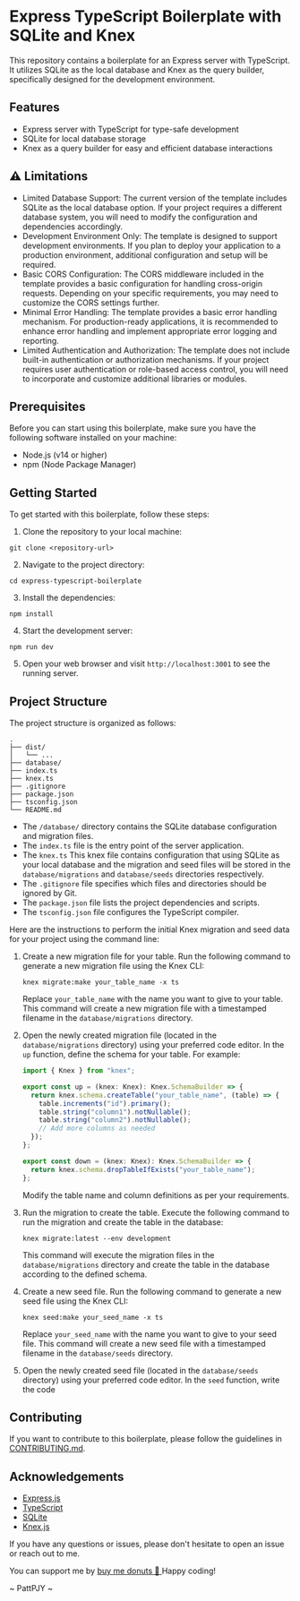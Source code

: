 # Express TypeScript Boilerplate with SQLite and Knex

This repository contains a boilerplate for an Express server with TypeScript. It utilizes SQLite as the local database and Knex as the query builder, specifically designed for the development environment.

## Features

- Express server with TypeScript for type-safe development
- SQLite for local database storage
- Knex as a query builder for easy and efficient database interactions

## ⚠️ Limitations

- Limited Database Support: The current version of the template includes SQLite as the local database option. If your project requires a different database system, you will need to modify the configuration and dependencies accordingly.
- Development Environment Only: The template is designed to support development environments. If you plan to deploy your application to a production environment, additional configuration and setup will be required.
- Basic CORS Configuration: The CORS middleware included in the template provides a basic configuration for handling cross-origin requests. Depending on your specific requirements, you may need to customize the CORS settings further.
- Minimal Error Handling: The template provides a basic error handling mechanism. For production-ready applications, it is recommended to enhance error handling and implement appropriate error logging and reporting.
- Limited Authentication and Authorization: The template does not include built-in authentication or authorization mechanisms. If your project requires user authentication or role-based access control, you will need to incorporate and customize additional libraries or modules.

## Prerequisites

Before you can start using this boilerplate, make sure you have the following software installed on your machine:

- Node.js (v14 or higher)
- npm (Node Package Manager)

## Getting Started

To get started with this boilerplate, follow these steps:

1. Clone the repository to your local machine:

```
git clone <repository-url>
```

2. Navigate to the project directory:

```
cd express-typescript-boilerplate
```

3. Install the dependencies:

```
npm install
```

4. Start the development server:

```
npm run dev
```

5. Open your web browser and visit `http://localhost:3001` to see the running server.

## Project Structure

The project structure is organized as follows:

```
.
├── dist/
│   └── ...
├── database/
├── index.ts
├── knex.ts
├── .gitignore
├── package.json
├── tsconfig.json
└── README.md
```

- The `/database/` directory contains the SQLite database configuration and migration files.
- The `index.ts` file is the entry point of the server application.
- The `knex.ts` This knex file contains configuration that using SQLite as your local database and the migration and seed files will be stored in the `database/migrations` and `database/seeds` directories respectively.
- The `.gitignore` file specifies which files and directories should be ignored by Git.
- The `package.json` file lists the project dependencies and scripts.
- The `tsconfig.json` file configures the TypeScript compiler.

Here are the instructions to perform the initial Knex migration and seed data for your project using the command line:

1. Create a new migration file for your table. Run the following command to generate a new migration file using the Knex CLI:

   ```
   knex migrate:make your_table_name -x ts
   ```

   Replace `your_table_name` with the name you want to give to your table. This command will create a new migration file with a timestamped filename in the `database/migrations` directory.

2. Open the newly created migration file (located in the `database/migrations` directory) using your preferred code editor. In the `up` function, define the schema for your table. For example:

   ```typescript
   import { Knex } from "knex";

   export const up = (knex: Knex): Knex.SchemaBuilder => {
     return knex.schema.createTable("your_table_name", (table) => {
       table.increments("id").primary();
       table.string("column1").notNullable();
       table.string("column2").notNullable();
       // Add more columns as needed
     });
   };

   export const down = (knex: Knex): Knex.SchemaBuilder => {
     return knex.schema.dropTableIfExists("your_table_name");
   };
   ```

   Modify the table name and column definitions as per your requirements.

3. Run the migration to create the table. Execute the following command to run the migration and create the table in the database:

   ```
   knex migrate:latest --env development
   ```

   This command will execute the migration files in the `database/migrations` directory and create the table in the database according to the defined schema.

4. Create a new seed file. Run the following command to generate a new seed file using the Knex CLI:

   ```
   knex seed:make your_seed_name -x ts
   ```

   Replace `your_seed_name` with the name you want to give to your seed file. This command will create a new seed file with a timestamped filename in the `database/seeds` directory.

5. Open the newly created seed file (located in the `database/seeds` directory) using your preferred code editor. In the `seed` function, write the code

## Contributing

If you want to contribute to this boilerplate, please follow the guidelines in [CONTRIBUTING.md](link-to-contributing-file).

## Acknowledgements

- [Express.js](https://expressjs.com)
- [TypeScript](https://www.typescriptlang.org)
- [SQLite](https://www.sqlite.org)
- [Knex.js](http://knexjs.org)

If you have any questions or issues, please don't hesitate to open an issue or reach out to me.

You can support me by [buy me donuts 🍩 ](https://bmc.link/pattsookmark)
Happy coding!

 ~ PattPJY ~


